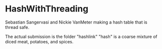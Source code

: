 HashWithThreading
=================

Sebastian Sangervasi and Nickie VanMeter making a hash table that is thread safe.

The actual submission is the folder "hashlink" 
"hash" is a coarse mixture of diced meat, potatoes, and spices.


